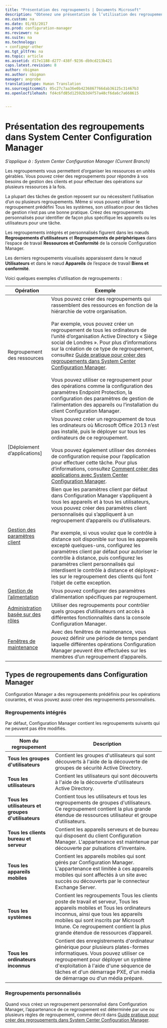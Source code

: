 ```yaml
---
title: "Présentation des regroupements | Documents Microsoft"
description: "Obtenez une présentation de l’utilisation des regroupements dans System Center Configuration Manager."
ms.custom: na
ms.date: 01/03/2017
ms.prod: configuration-manager
ms.reviewer: na
ms.suite: na
ms.technology:
- configmgr-other
ms.tgt_pltfrm: na
ms.topic: article
ms.assetid: d17e1188-d277-438f-9236-db9cd213b421
caps.latest.revision: 8
author: nbigman
ms.author: nbigman
manager: angrobe
translationtype: Human Translation
ms.sourcegitcommit: 05c27c7aa36e0b4236867766dab36125c31467b3
ms.openlocfilehash: fd4c6fd85d12592b3d4f57a48cf6da6c7a668615


---
```

# <a name="introduction-to-collections-in-system-center-configuration-manager"></a>Présentation des regroupements dans System Center Configuration Manager

*S’applique à : System Center Configuration Manager (Current Branch)*

Les regroupements vous permettent d’organiser les ressources en unités gérables. Vous pouvez créer des regroupements pour répondre à vos besoins de gestion des clients et pour effectuer des opérations sur plusieurs ressources à la fois. 

La plupart des tâches de gestion reposent sur ou nécessitent l’utilisation d’un ou plusieurs regroupements. Même si vous pouvez utiliser le regroupement prédéfini Tous les systèmes, son utilisation pour des tâches de gestion n’est pas une bonne pratique. Créez des regroupements personnalisés pour identifier de façon plus spécifique les appareils ou les utilisateurs pour une tâche.  

 Les regroupements intégrés et personnalisés figurent dans les nœuds **Regroupements d’utilisateurs** et **Regroupements de périphériques** dans l’espace de travail **Ressources et Conformité** de la console Configuration Manager.  

 Les derniers regroupements visualisés apparaissent dans le nœud **Utilisateurs** et dans le nœud **Appareils** de l’espace de travail **Biens et conformité**.  

Voici quelques exemples d’utilisation de regroupements :  

|Opération|Exemple|  
|---------|-------|  
|Regroupement des ressources|Vous pouvez créer des regroupements qui rassemblent des ressources en fonction de la hiérarchie de votre organisation.<br /><br /> Par exemple, vous pouvez créer un regroupement de tous les ordinateurs de l’unité d’organisation Active Directory « Siège social de Londres ». Pour plus d’informations sur la création de ce type de regroupement, consultez [Guide pratique pour créer des regroupements dans System Center Configuration Manager](../../../../core/clients/manage/collections/create-collections.md).<br /><br /> Vous pouvez utiliser ce regroupement pour des opérations comme la configuration des paramètres Endpoint Protection, la configuration des paramètres de gestion de l’alimentation des appareils ou l’installation du client Configuration Manager.|  
|[Déploiement d’applications]|Vous pouvez créer un regroupement de tous les ordinateurs où Microsoft Office 2013 n’est pas installé, puis le déployer sur tous les ordinateurs de ce regroupement.<br /><br /> Vous pouvez également utiliser des données de configuration requise pour l’application pour effectuer cette tâche. Pour plus d’informations, consultez [Comment créer des applications avec System Center Configuration Manager](../../../../apps/deploy-use/create-applications.md).|  
|[Gestion des paramètres client](../../../../core/clients/deploy/about-client-settings.md)|Bien que les paramètres client par défaut dans Configuration Manager s’appliquent à tous les appareils et à tous les utilisateurs, vous pouvez créer des paramètres client personnalisés qui s’appliquent à un regroupement d’appareils ou d’utilisateurs.<br /><br /> Par exemple, si vous voulez que le contrôle à distance soit disponible sur tous les appareils excepté quelques-uns, configurez les paramètres client par défaut pour autoriser le contrôle à distance, puis configurez les paramètres client personnalisés qui interdisent le contrôle à distance et déployez-les sur le regroupement des clients qui font l’objet de cette exception. |  
|[Gestion de l’alimentation](../power/introduction-to-power-management.md)|Vous pouvez configurer des paramètres d’alimentation spécifiques par regroupement.|  
|[Administration basée sur des rôles](../../../../core/servers/deploy/configure/configure-role-based-administration.md)|Utiliser des regroupements pour contrôler quels groupes d’utilisateurs ont accès à différentes fonctionnalités dans la console Configuration Manager.|  
|[Fenêtres de maintenance](../../../../core/clients/manage/collections/use-maintenance-windows.md)|Avec des fenêtres de maintenance, vous pouvez définir une période de temps pendant laquelle différentes opérations Configuration Manager peuvent être effectuées sur les membres d’un regroupement d’appareils. |  


## <a name="collection-types-in-configuration-manager"></a>Types de regroupements dans Configuration Manager  
 Configuration Manager a des regroupements prédéfinis pour les opérations courantes, et vous pouvez aussi créer des regroupements personnalisés.   

### <a name="built-in-collections"></a>Regroupements intégrés  
 Par défaut, Configuration Manager contient les regroupements suivants qui ne peuvent pas être modifiés.  

|**Nom du regroupement**|Description|  
|-------------------------|-----------------|  
|**Tous les groupes d'utilisateurs**|Contient les groupes d'utilisateurs qui sont découverts à l'aide de la découverte de groupes de sécurité Active Directory.|  
|**Tous les utilisateurs**|Contient les utilisateurs qui sont découverts à l'aide de la découverte d'utilisateurs Active Directory.|  
|**Tous les utilisateurs et groupes d'utilisateurs**|Contient tous les utilisateurs et tous les regroupements de groupes d'utilisateurs. Ce regroupement contient la plus grande étendue de ressources utilisateur et groupe d’utilisateurs.|  
|**Tous les clients bureau et serveur**|Contient les appareils serveurs et de bureau qui disposent du client Configuration Manager. L'appartenance est maintenue par découverte par pulsations d'inventaire.|  
|**Tous les appareils mobiles**|Contient les appareils mobiles qui sont gérés par Configuration Manager. L'appartenance est limitée à ces appareils mobiles qui sont affectés à un site avec succès ou découverts par le connecteur Exchange Server.|  
|**Tous les systèmes**|Contient les regroupements Tous les clients poste de travail et serveur, Tous les appareils mobiles et Tous les ordinateurs inconnus, ainsi que tous les appareils mobiles qui sont inscrits par Microsoft Intune. Ce regroupement contient la plus grande étendue de ressources d’appareil.|  
|**Tous les ordinateurs inconnus**|Contient des enregistrements d'ordinateur générique pour plusieurs plates-formes informatiques. Vous pouvez utiliser ce regroupement pour déployer un système d'exploitation à l'aide d'une séquence de tâches et d'un démarrage PXE, d'un média de démarrage ou d'un média préparé.|  

### <a name="custom-collections"></a>Regroupements personnalisés  
 Quand vous créez un regroupement personnalisé dans Configuration Manager, l’appartenance de ce regroupement est déterminée par une ou plusieurs règles de regroupement, comme décrit dans [Guide pratique pour créer des regroupements dans System Center Configuration Manager](../../../../core/clients/manage/collections/create-collections.md). 




<!--HONumber=Jan17_HO1-->


